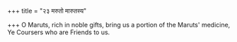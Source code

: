 +++
title = "२३ मरुतो मारुतस्य"

+++
O Maruts, rich in noble gifts, bring us a portion of the Maruts' medicine,  
     Ye Coursers who are Friends to us.
